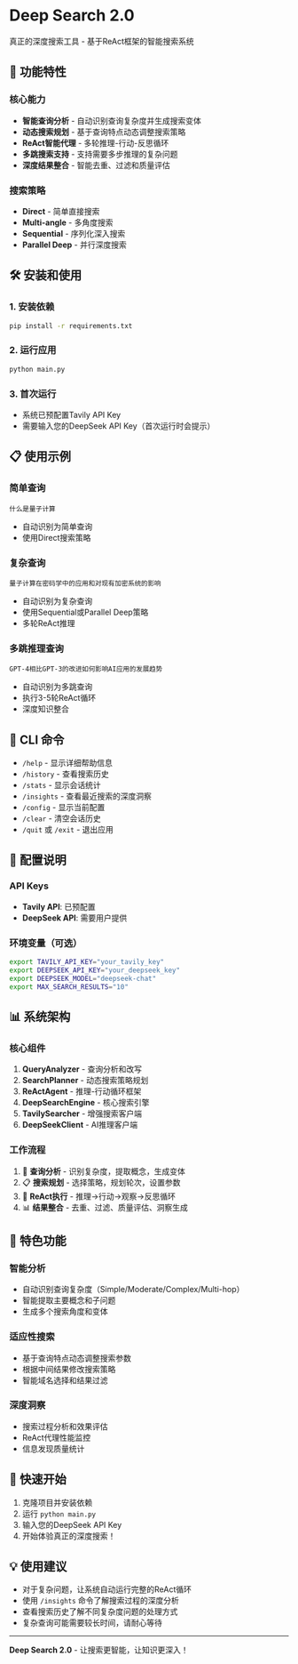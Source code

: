 # Deep Search 2.0

真正的深度搜索工具 - 基于ReAct框架的智能搜索系统

## 🚀 功能特性

### 核心能力
- **智能查询分析** - 自动识别查询复杂度并生成搜索变体
- **动态搜索规划** - 基于查询特点动态调整搜索策略
- **ReAct智能代理** - 多轮推理-行动-反思循环
- **多跳搜索支持** - 支持需要多步推理的复杂问题
- **深度结果整合** - 智能去重、过滤和质量评估

### 搜索策略
- **Direct** - 简单直接搜索
- **Multi-angle** - 多角度搜索
- **Sequential** - 序列化深入搜索  
- **Parallel Deep** - 并行深度搜索

## 🛠️ 安装和使用

### 1. 安装依赖
```bash
pip install -r requirements.txt
```

### 2. 运行应用
```bash
python main.py
```

### 3. 首次运行
- 系统已预配置Tavily API Key
- 需要输入您的DeepSeek API Key（首次运行时会提示）

## 📋 使用示例

### 简单查询
```
什么是量子计算
```
- 自动识别为简单查询
- 使用Direct搜索策略

### 复杂查询
```
量子计算在密码学中的应用和对现有加密系统的影响
```
- 自动识别为复杂查询
- 使用Sequential或Parallel Deep策略
- 多轮ReAct推理

### 多跳推理查询
```
GPT-4相比GPT-3的改进如何影响AI应用的发展趋势
```
- 自动识别为多跳查询
- 执行3-5轮ReAct循环
- 深度知识整合

## 🎯 CLI 命令

- `/help` - 显示详细帮助信息
- `/history` - 查看搜索历史
- `/stats` - 显示会话统计
- `/insights` - 查看最近搜索的深度洞察
- `/config` - 显示当前配置
- `/clear` - 清空会话历史
- `/quit` 或 `/exit` - 退出应用

## 🔧 配置说明

### API Keys
- **Tavily API**: 已预配置 
- **DeepSeek API**: 需要用户提供

### 环境变量（可选）
```bash
export TAVILY_API_KEY="your_tavily_key"
export DEEPSEEK_API_KEY="your_deepseek_key"
export DEEPSEEK_MODEL="deepseek-chat"
export MAX_SEARCH_RESULTS="10"
```

## 📊 系统架构

### 核心组件
1. **QueryAnalyzer** - 查询分析和改写
2. **SearchPlanner** - 动态搜索策略规划
3. **ReActAgent** - 推理-行动循环框架
4. **DeepSearchEngine** - 核心搜索引擎
5. **TavilySearcher** - 增强搜索客户端
6. **DeepSeekClient** - AI推理客户端

### 工作流程
1. 🧠 **查询分析** - 识别复杂度，提取概念，生成变体
2. 📋 **搜索规划** - 选择策略，规划轮次，设置参数
3. 🤖 **ReAct执行** - 推理→行动→观察→反思循环
4. 📊 **结果整合** - 去重、过滤、质量评估、洞察生成

## 🎨 特色功能

### 智能分析
- 自动识别查询复杂度（Simple/Moderate/Complex/Multi-hop）
- 智能提取主要概念和子问题
- 生成多个搜索角度和变体

### 适应性搜索
- 基于查询特点动态调整搜索参数
- 根据中间结果修改搜索策略
- 智能域名选择和结果过滤

### 深度洞察
- 搜索过程分析和效果评估
- ReAct代理性能监控
- 信息发现质量统计

## 🚀 快速开始

1. 克隆项目并安装依赖
2. 运行 `python main.py`
3. 输入您的DeepSeek API Key
4. 开始体验真正的深度搜索！

## 💡 使用建议

- 对于复杂问题，让系统自动运行完整的ReAct循环
- 使用 `/insights` 命令了解搜索过程的深度分析
- 查看搜索历史了解不同复杂度问题的处理方式
- 复杂查询可能需要较长时间，请耐心等待

---

**Deep Search 2.0** - 让搜索更智能，让知识更深入！
